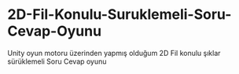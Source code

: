 # 2D-Fil-Konulu-Suruklemeli-Soru-Cevap-Oyunu
Unity oyun motoru üzerinden yapmış olduğum 2D Fil konulu şıklar sürüklemeli Soru Cevap oyunu 
